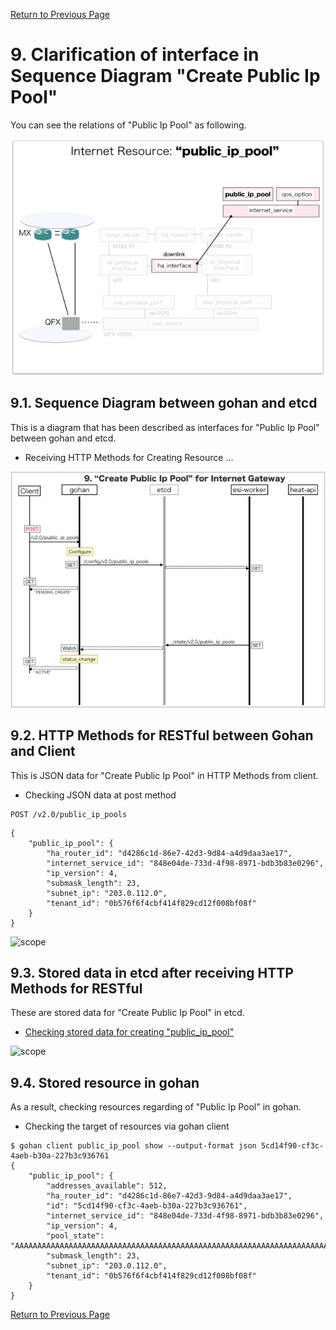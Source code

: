 [Return to Previous Page](00_internet_gateway.md)

# 9. Clarification of interface in Sequence Diagram "Create Public Ip Pool"
You can see the relations of "Public Ip Pool" as following.

![Public Ip Pool](resource/gohan_investigate_for_inetgw.010.png)

## 9.1. Sequence Diagram between gohan and etcd
This is a diagram that has been described as interfaces for "Public Ip Pool" between gohan and etcd.

* Receiving HTTP Methods for Creating Resource ...

![Create Public Ip Pool](diag/ESI_Sequence_Diagram_for_Internet_Gateway.012.png)

## 9.2. HTTP Methods for RESTful between Gohan and Client
This is JSON data for "Create Public Ip Pool" in HTTP Methods from client.

* Checking JSON data at post method
```
POST /v2.0/public_ip_pools
```
```
{
    "public_ip_pool": {
        "ha_router_id": "d4286c1d-86e7-42d3-9d84-a4d9daa3ae17",
        "internet_service_id": "848e04de-733d-4f98-8971-bdb3b83e0296",
        "ip_version": 4,
        "submask_length": 23,
        "subnet_ip": "203.0.112.0",
        "tenant_id": "0b576f6f4cbf414f829cd12f008bf08f"
    }
}
```
![scope](../images/esi_interface.004.png)


## 9.3. Stored data in etcd after receiving HTTP Methods for RESTful
These are stored data for "Create Public Ip Pool" in etcd.

* [Checking stored data for creating "public_ip_pool"](stored_in_etcd/CreatePublicIpPool_01.md)

![scope](../images/esi_interface.005.png)


## 9.4. Stored resource in gohan
As a result, checking resources regarding of "Public Ip Pool" in gohan.

* Checking the target of resources via gohan client
```
$ gohan client public_ip_pool show --output-format json 5cd14f90-cf3c-4aeb-b30a-227b3c936761
{
    "public_ip_pool": {
        "addresses_available": 512,
        "ha_router_id": "d4286c1d-86e7-42d3-9d84-a4d9daa3ae17",
        "id": "5cd14f90-cf3c-4aeb-b30a-227b3c936761",
        "internet_service_id": "848e04de-733d-4f98-8971-bdb3b83e0296",
        "ip_version": 4,
        "pool_state": "AAAAAAAAAAAAAAAAAAAAAAAAAAAAAAAAAAAAAAAAAAAAAAAAAAAAAAAAAAAAAAAAAAAAAAAAAAAAAAAAAAAAAAAAAAAAAAAAAAAAAAAAAAAAAAAAAAAAAAAAAAAAAAAAAAAAAAAAAAAAAAAAAAAAAAAAAAAAAAAAAAAAAAAAAAAAAAAAAAAAAAAAAAAAAAAAAAAAAAAAAAAAAAAAAAAAAAAAAAAAAAAAAAAAAAAAAAAAAAAAAAAAAAAAAAAAAAAAAAAAAAAAAAAAAAAAAAAAAAAAAAAAAAAAAAAAAAAAAAAAAAAAAAAAAAAAAAAAAAAAAAAAAAAAAAAAAAAAAAAAAA==",
        "submask_length": 23,
        "subnet_ip": "203.0.112.0",
        "tenant_id": "0b576f6f4cbf414f829cd12f008bf08f"
    }
}
```

[Return to Previous Page](00_internet_gateway.md)
